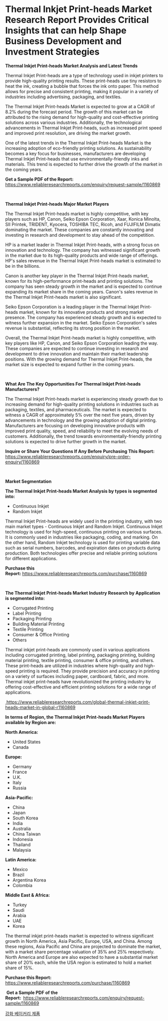 <p><h1>Thermal Inkjet Print-heads Market Research Report Provides Critical Insights that can help Shape Business Development and Investment Strategies</h1></p><p><strong>Thermal Inkjet Print-heads Market Analysis and Latest Trends</strong></p>
<p><p>Thermal Inkjet Print-heads are a type of technology used in inkjet printers to provide high-quality printing results. These print-heads use tiny resistors to heat the ink, creating a bubble that forces the ink onto paper. This method allows for precise and consistent printing, making it popular in a variety of industries including advertising, packaging, and textiles.</p><p>The Thermal Inkjet Print-heads Market is expected to grow at a CAGR of 8.2% during the forecast period. The growth of this market can be attributed to the rising demand for high-quality and cost-effective printing solutions across various industries. Additionally, the technological advancements in Thermal Inkjet Print-heads, such as increased print speed and improved print resolution, are driving the market growth.</p><p>One of the latest trends in the Thermal Inkjet Print-heads Market is the increasing adoption of eco-friendly printing solutions. As sustainability becomes a key focus for businesses, manufacturers are developing Thermal Inkjet Print-heads that use environmentally-friendly inks and materials. This trend is expected to further drive the growth of the market in the coming years.</p></p>
<p><strong>Get a Sample PDF of the Report:&nbsp;</strong> <a href="https://www.reliableresearchreports.com/enquiry/request-sample/1160869">https://www.reliableresearchreports.com/enquiry/request-sample/1160869</a></p>
<p>&nbsp;</p>
<p><strong>Thermal Inkjet Print-heads Major Market Players</strong></p>
<p><p>The Thermal Inkjet Print-heads market is highly competitive, with key players such as HP, Canon, Seiko Epson Corporation, Xaar, Konica Minolta, SII Printek, TRIDENT, Kyocera, TOSHIBA TEC, Ricoh, and FUJIFILM Dimatix dominating the market. These companies are constantly innovating and investing in research and development to stay ahead of the competition.</p><p>HP is a market leader in Thermal Inkjet Print-heads, with a strong focus on innovation and technology. The company has witnessed significant growth in the market due to its high-quality products and wide range of offerings. HP's sales revenue in the Thermal Inkjet Print-heads market is estimated to be in the billions.</p><p>Canon is another key player in the Thermal Inkjet Print-heads market, known for its high-performance print-heads and printing solutions. The company has seen steady growth in the market and is expected to continue expanding its market share in the coming years. Canon's sales revenue in the Thermal Inkjet Print-heads market is also significant.</p><p>Seiko Epson Corporation is a leading player in the Thermal Inkjet Print-heads market, known for its innovative products and strong market presence. The company has experienced steady growth and is expected to witness further expansion in the market. Seiko Epson Corporation's sales revenue is substantial, reflecting its strong position in the market.</p><p>Overall, the Thermal Inkjet Print-heads market is highly competitive, with key players like HP, Canon, and Seiko Epson Corporation leading the way. These companies are expected to continue investing in research and development to drive innovation and maintain their market leadership positions. With the growing demand for Thermal Inkjet Print-heads, the market size is expected to expand further in the coming years.</p></p>
<p>&nbsp;</p>
<p><strong>What Are The Key Opportunities For Thermal Inkjet Print-heads Manufacturers?</strong></p>
<p><p>The Thermal Inkjet Print-heads market is experiencing steady growth due to increasing demand for high-quality printing solutions in industries such as packaging, textiles, and pharmaceuticals. The market is expected to witness a CAGR of approximately 5% over the next five years, driven by advancements in technology and the growing adoption of digital printing. Manufacturers are focusing on developing innovative products with improved print quality, speed, and reliability to meet the evolving needs of customers. Additionally, the trend towards environmentally-friendly printing solutions is expected to drive further growth in the market.</p></p>
<p><strong>Inquire or Share Your Questions If Any Before Purchasing This Report:</strong> <a href="https://www.reliableresearchreports.com/enquiry/pre-order-enquiry/1160869">https://www.reliableresearchreports.com/enquiry/pre-order-enquiry/1160869</a></p>
<p>&nbsp;</p>
<p><strong>Market Segmentation</strong></p>
<p><strong>The Thermal Inkjet Print-heads Market Analysis by types is segmented into:</strong></p>
<p><ul><li>Continuous Inkjet</li><li>Random Inkjet</li></ul></p>
<p><p>Thermal Inkjet Print-heads are widely used in the printing industry, with two main market types - Continuous Inkjet and Random Inkjet. Continuous Inkjet technology is used for high-speed, continuous printing on various surfaces. It is commonly used in industries like packaging, coding, and marking. On the other hand, Random Inkjet technology is used for printing variable data such as serial numbers, barcodes, and expiration dates on products during production. Both technologies offer precise and reliable printing solutions for different applications.</p></p>
<p><strong>Purchase this Report:&nbsp;</strong><a href="https://www.reliableresearchreports.com/purchase/1160869">https://www.reliableresearchreports.com/purchase/1160869</a></p>
<p>&nbsp;</p>
<p><strong>The Thermal Inkjet Print-heads Market Industry Research by Application is segmented into:</strong></p>
<p><ul><li>Corrugated Printing</li><li>Label Printing</li><li>Packaging Printing</li><li>Building Material Printing</li><li>Textile Printing</li><li>Consumer & Office Printing</li><li>Others</li></ul></p>
<p><p>Thermal inkjet print-heads are commonly used in various applications including corrugated printing, label printing, packaging printing, building material printing, textile printing, consumer & office printing, and others. These print-heads are utilized in industries where high-quality and high-speed printing is required. They provide precision and accuracy in printing on a variety of surfaces including paper, cardboard, fabric, and more. Thermal inkjet print-heads have revolutionized the printing industry by offering cost-effective and efficient printing solutions for a wide range of applications.</p></p>
<p><a href="https://www.reliableresearchreports.com/global-thermal-inkjet-print-heads-market-in-global-r1160869">&nbsp;https://www.reliableresearchreports.com/global-thermal-inkjet-print-heads-market-in-global-r1160869</a></p>
<p><strong>In terms of Region, the Thermal Inkjet Print-heads Market Players available by Region are:</strong></p>
<p>
    <p> <strong> North America: </strong>
        <ul>
            <li>United States</li>
            <li>Canada</li>
        </ul>
        </p> 
    <p> <strong> Europe: </strong>
        <ul>
            <li>Germany</li>
            <li>France</li>
            <li>U.K.</li>
            <li>Italy</li>
            <li>Russia</li>
        </ul>
        </p> 
    <p> <strong> Asia-Pacific: </strong>
        <ul>
            <li>China</li>
            <li>Japan</li>
            <li>South Korea</li>
            <li>India</li>
            <li>Australia</li>
            <li>China Taiwan</li>
            <li>Indonesia</li>
            <li>Thailand</li>
            <li>Malaysia</li>
        </ul>
        </p> 
    <p> <strong> Latin America: </strong>
        <ul>
            <li>Mexico</li>
            <li>Brazil</li>
            <li>Argentina Korea</li>
            <li>Colombia</li>
        </ul>
        </p> 
    <p> <strong> Middle East & Africa: </strong>
        <ul>
            <li>Turkey</li>
            <li>Saudi</li>
            <li>Arabia</li>
            <li>UAE</li>
            <li>Korea</li>
        </ul>
    </p>
    </p>
<p><p>The thermal inkjet print-heads market is expected to witness significant growth in North America, Asia Pacific, Europe, USA, and China. Among these regions, Asia Pacific and China are projected to dominate the market, with a market share percentage valuation of 35% and 25% respectively. North America and Europe are also expected to have a substantial market share of 20% each, while the USA region is estimated to hold a market share of 15%.</p></p>
<p><strong>Purchase this Report: </strong><a href="https://www.reliableresearchreports.com/purchase/1160869">https://www.reliableresearchreports.com/purchase/1160869</a></p>
<p>&nbsp;<strong>Get a Sample PDF of the Report:&nbsp;&nbsp;</strong><a href="https://www.reliableresearchreports.com/enquiry/request-sample/1160869">https://www.reliableresearchreports.com/enquiry/request-sample/1160869</a></p>
<p><strong></strong></p>
<p><p><a href="https://github.com/akzkkws047661437/Market-Research-Report-List-3/blob/main/1252401124889.md">강화 베이커리 제품</a></p></p>